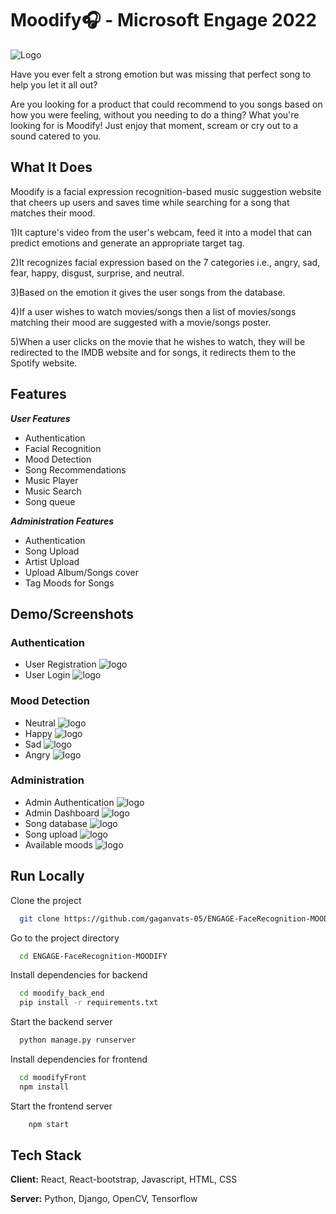 
# Moodify🎧 - Microsoft Engage 2022


![Logo](https://socialify.git.ci/gaganvats-05/ENGAGE-FaceRecognition-MOODIFY/image?description=1&descriptionEditable=Made%20for%20Microsoft%20Engage%202022&font=Source%20Code%20Pro&language=1&logo=https%3A%2F%2Fres.cloudinary.com%2Fdgg6izgtw%2Fimage%2Fupload%2Fv1653519834%2Fremoval.ai__tmp-628eb3258f035_pbkl0a.png&name=1&owner=1&pattern=Floating%20Cogs&theme=Dark)

Have you ever felt a strong emotion but was missing that perfect song to help you let it all out?
 
 Are you looking for a product that could recommend to you songs based on how you were feeling, without you needing to do a thing? 
What you're looking for is Moodify! Just enjoy that moment, scream or cry out to a sound catered to you.

## What It Does

Moodify is a facial expression recognition-based  music suggestion website that cheers up users and saves time while searching for a song that matches their mood.

1)It capture's video from the user's webcam, feed it into a model that can predict emotions and generate an appropriate target tag.

2)It recognizes facial expression based on the 7 categories i.e., angry, sad, fear, happy, disgust, surprise, and neutral.

3)Based on the emotion it gives the user songs from the database.

4)If a user wishes to watch movies/songs then a list of movies/songs matching their mood are suggested with a movie/songs poster.

5)When a user clicks on the movie that he wishes to watch, they will be redirected to the IMDB website and for songs, it redirects them to the Spotify website.
## Features
***User Features***
- Authentication
- Facial Recognition
- Mood Detection
- Song Recommendations
- Music Player
- Music Search
- Song queue

***Administration Features***
- Authentication
- Song Upload
- Artist Upload
- Upload Album/Songs cover
- Tag Moods for Songs




## Demo/Screenshots

### Authentication
- User Registration
![logo](https://res.cloudinary.com/dgg6izgtw/image/upload/v1653522671/Screenshot_2022-05-26_at_5.20.02_AM_owyaua.png)
- User Login
![logo](https://res.cloudinary.com/dgg6izgtw/image/upload/v1653522416/Screenshot_2022-05-26_at_5.09.34_AM_blwt77.png)
### Mood Detection
- Neutral
![logo](https://res.cloudinary.com/dgg6izgtw/image/upload/v1653522423/Screenshot_2022-05-26_at_5.10.43_AM_ytfita.png)
- Happy
![logo](https://res.cloudinary.com/dgg6izgtw/image/upload/v1653522422/Screenshot_2022-05-26_at_5.10.58_AM_xtxqle.png)
- Sad
![logo](https://res.cloudinary.com/dgg6izgtw/image/upload/v1653522420/Screenshot_2022-05-26_at_5.11.45_AM_oxfkyt.png)
- Angry
![logo](https://res.cloudinary.com/dgg6izgtw/image/upload/v1653522420/Screenshot_2022-05-26_at_5.12.08_AM_qitgx2.png)

### Administration
- Admin Authentication
![logo](https://res.cloudinary.com/dgg6izgtw/image/upload/v1653523419/Engage/Screenshot_2022-05-26_at_5.31.02_AM_crdocs.png)
- Admin Dashboard
![logo](https://res.cloudinary.com/dgg6izgtw/image/upload/v1653523419/Engage/Screenshot_2022-05-26_at_5.31.12_AM_lhhqvp.png)
- Song database
![logo](https://res.cloudinary.com/dgg6izgtw/image/upload/v1653523419/Engage/Screenshot_2022-05-26_at_5.31.26_AM_sjv8mi.png)
- Song upload
![logo](https://res.cloudinary.com/dgg6izgtw/image/upload/v1653523419/Engage/Screenshot_2022-05-26_at_5.31.34_AM_tstuvr.png)
- Available moods
![logo](https://res.cloudinary.com/dgg6izgtw/image/upload/v1653523419/Engage/Screenshot_2022-05-26_at_5.31.18_AM_djoewr.png)

## Run Locally

Clone the project

```bash
  git clone https://github.com/gaganvats-05/ENGAGE-FaceRecognition-MOODIFY.git
```

Go to the project directory

```bash
  cd ENGAGE-FaceRecognition-MOODIFY
```

Install dependencies for backend

```bash
  cd moodify_back_end
  pip install -r requirements.txt
```

Start the  backend server

```bash
  python manage.py runserver
```
Install dependencies for frontend

```bash
  cd moodifyFront
  npm install
```

Start the frontend server

```bash
    npm start
```

## Tech Stack

**Client:** React, React-bootstrap, Javascript, HTML, CSS

**Server:** Python, Django, OpenCV, Tensorflow

